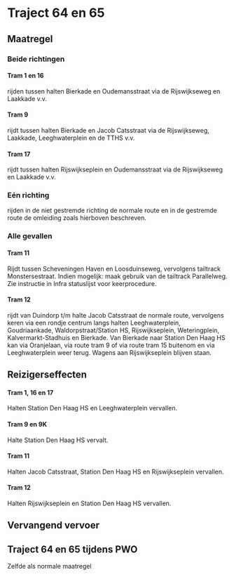 # Traject 64 en 65 
## Maatregel
### Beide richtingen

#### Tram 1 en 16
rijden tussen halten Bierkade en Oudemansstraat via de Rijswijkseweg en Laakkade v.v.

#### Tram 9
rijdt tussen halten Bierkade en Jacob Catsstraat via de Rijswijkseweg, Laakkade, Leeghwaterplein en de TTHS v.v.

#### Tram 17
rijdt tussen halten Rijswijkseplein en Oudemansstraat via de Rijswijkseweg en Laakkade v.v.

### Eén richting
rijden in de niet gestremde richting de normale route en in de gestremde route de omleiding zoals hierboven beschreven.

### Alle gevallen

#### Tram 11
Rijdt tussen Scheveningen Haven en Loosduinseweg, vervolgens tailtrack Monstersestraat. Indien mogelijk: maak gebruik van de tailtrack Parallelweg. Zie instructie in Infra statuslijst voor keerprocedure.

#### Tram 12
rijdt van Duindorp t/m halte Jacob Catsstraat de normale route, vervolgens keren via een rondje centrum langs halten Leeghwaterplein, Goudriaankade, Waldorpstraat/Station HS, Rijswijkseplein, Weteringplein, Kalvermarkt-Stadhuis en Bierkade. Van Bierkade naar Station Den Haag HS kan via Oranjelaan, via route tram 9 of via route tram 15 buitenom en via Leeghwaterplein weer terug.
Wagens aan Rijswijkseplein blijven staan.

## Reizigerseffecten

#### Tram 1, 16 en 17
Halten Station Den Haag HS en Leeghwaterplein vervallen.

#### Tram 9 en 9K
Halte Station Den Haag HS vervalt.

#### Tram 11
Halten Jacob Catsstraat, Station Den Haag HS en Rijswijkseplein vervallen.

#### Tram 12
Halten Rijswijkseplein en Station Den Haag HS vervallen.

## Vervangend vervoer

## Traject 64 en 65 tijdens PWO
Zelfde als normale maatregel
